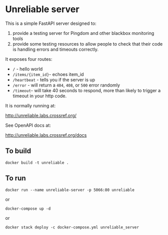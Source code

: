 # Unreliable server

This is a simple FastAPI server designed to:

1. provide a testing server for Pingdom and other blackbox monitoring tools
2. provide some testing resources to allow people to check that their code is handling errors and timeouts correctly.

It exposes four routes:

- `/` - hello world
- `/items/{item_id}`- echoes item_id
- `/heartbeat` - tells you if the server is up
- `/error` - will return a `404`, `408`, or `500` error randomly
- `/timeout`- will take 40 seconds to respond, more than likely to trigger a timeout in your http code.

It is normally running at:

http://unreliable.labs.crossref.org/

See OpenAPI docs at:

http://unreliable.labs.crossref.org/docs

## To build

`docker build -t unreliable .`

## To run

`docker run --name unreliable-server -p 5066:80 unreliable`

or

`docker-compose up -d`

or

`docker stack deploy -c docker-compose.yml unreliable_server`
